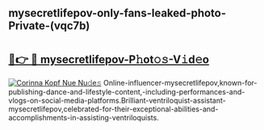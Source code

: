 ## mysecretlifepov-only-fans​-leaked-photo​-Private-(vqc7b)


# <h2><a href="https://mediaupload.pro?title=mysecretlifepov&ref=git">🔗👉 🔴 mysecretlifepov-P𝚑ot𝚘𝚜-V𝚒d𝚎o</a></h2>

[![Corinna Kopf Nue Nu𝚍e𝚜](https://i.imgur.com/0qMVB7G.gif)](https://mediaupload.pro?title=mysecretlifepov&ref=git)
Online-influencer-mysecretlifepov,known-for-publishing-dance-and-lifestyle-content,-including-performances-and-vlogs-on-social-media-platforms.Brilliant-ventriloquist-assistant-mysecretlifepov,celebrated-for-their-exceptional-abilities-and-accomplishments-in-assisting-ventriloquists.  